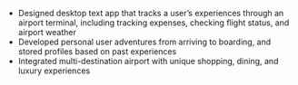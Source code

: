 - Designed desktop text app that tracks a user’s experiences through an airport terminal, including tracking expenses, checking flight status, and airport weather
- Developed personal user adventures from arriving to boarding, and stored profiles based on past experiences
- Integrated multi-destination airport with unique shopping, dining, and luxury experiences

